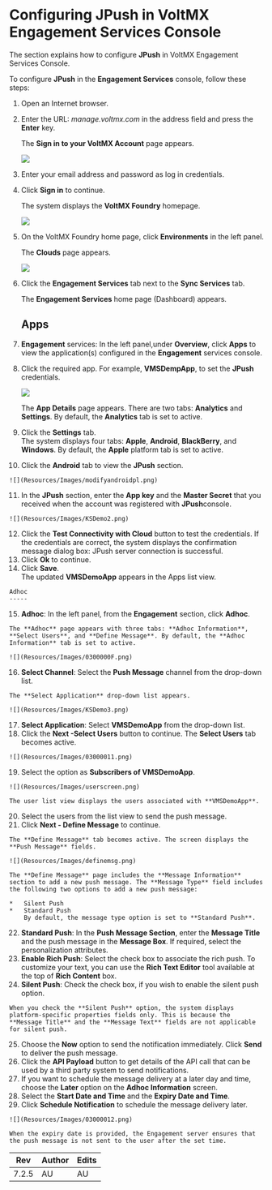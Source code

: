 ﻿  

Configuring JPush in VoltMX Engagement Services Console
=====================================================

The section explains how to configure **JPush** in VoltMX Engagement Services Console.

To configure **JPush** in the **Engagement Services** console, follow these steps:

1.  Open an Internet browser.
2.  Enter the URL: _manage.voltmx.com_ in the address field and press the **Enter** key.
    
    The **Sign in to your VoltMX Account** page appears.
    
    ![](Resources/Images/0300000B.png)
    
3.  Enter your email address and password as log in credentials.
4.  Click **Sign in** to continue.
    
    The system displays the **VoltMX Foundry** homepage.
    
    ![](Resources/Images/mfhomepage.png)
    
5.  On the VoltMX Foundry home page, click **Environments** in the left panel.
    
    The **Clouds** page appears.
    
    ![](Resources/Images/cloudpage.png)
    
6.  Click the **Engagement Services** tab next to the **Sync Services** tab.
    
    The **Engagement Services** home page (Dashboard) appears.
    
    Apps
    ----
    
7.  **Engagement** services: In the left panel,under **Overview**, click **Apps** to view the application(s) configured in the **Engagement** services console.
8.  Click the required app. For example, **VMSDempApp**, to set the **JPush** credentials.
    
    ![](Resources/Images/KSDemo1.png)
    
    The **App Details** page appears. There are two tabs: **Analytics** and **Settings**. By default, the **Analytics** tab is set to active.
    
9.  Click the **Settings** tab.  
    The system displays four tabs: **Apple**, **Android**, **BlackBerry**, and **Windows**. By default, the **Apple** platform tab is set to active.
10.  Click the **Android** tab to view the **JPush** section.
    
    ![](Resources/Images/modifyandroidpl.png)
    
11.  In the **JPush** section, enter the **App key** and the **Master Secret** that you received when the account was registered with **JPush**console.
    
    ![](Resources/Images/KSDemo2.png)
    
12.  Click the **Test Connectivity with Cloud** button to test the credentials. If the credentials are correct, the system displays the confirmation message dialog box: JPush server connection is successful.
13.  Click **Ok** to continue.
14.  Click **Save**.  
    The updated **VMSDemoApp** appears in the Apps list view.
    
    Adhoc
    -----
    
15.  **Adhoc**: In the left panel, from the **Engagement** section, click **Adhoc**.
    
    The **Adhoc** page appears with three tabs: **Adhoc Information**, **Select Users**, and **Define Message**. By default, the **Adhoc Information** tab is set to active.
    
    ![](Resources/Images/0300000F.png)
    
16.  **Select Channel**: Select the **Push Message** channel from the drop-down list.
    
    The **Select Application** drop-down list appears.
    
    ![](Resources/Images/KSDemo3.png)
    
17.  **Select Application**: Select **VMSDemoApp** from the drop-down list.
18.  Click the **Next -Select Users** button to continue. The **Select Users** tab becomes active.
    
    ![](Resources/Images/03000011.png)
    
19.  Select the option as **Subscribers of VMSDemoApp**.
    
    ![](Resources/Images/userscreen.png)
    
    The user list view displays the users associated with **VMSDemoApp**.
    
20.  Select the users from the list view to send the push message.
21.  Click **Next - Define Message** to continue.
    
    The **Define Message** tab becomes active. The screen displays the **Push Message** fields.
    
    ![](Resources/Images/definemsg.png)
    
    The **Define Message** page includes the **Message Information** section to add a new push message. The **Message Type** field includes the following two options to add a new push message:
    
    *   Silent Push
    *   Standard Push  
        By default, the message type option is set to **Standard Push**.  
        
22.  **Standard Push**: In the **Push Message Section**, enter the **Message Title** and the push message in the **Message Box**. If required, select the personalization attributes.
23.  **Enable Rich Push**: Select the check box to associate the rich push. To customize your text, you can use the **Rich Text Editor** tool available at the top of **Rich Content** box.
24.  **Silent Push**: Check the check box, if you wish to enable the silent push option. 
    
    When you check the **Silent Push** option, the system displays platform-specific properties fields only. This is because the **Message Title** and the **Message Text** fields are not applicable for silent push.
    
25.  Choose the **Now** option to send the notification immediately. Click **Send** to deliver the push message.
26.  Click the **API Payload** button to get details of the API call that can be used by a third party system to send notifications.
27.  If you want to schedule the message delivery at a later day and time, choose the **Later** option on the **Adhoc Information** screen.
28.  Select the **Start Date and Time** and the **Expiry Date and Time**.
29.  Click **Schedule Notification** to schedule the message delivery later.
    
    ![](Resources/Images/03000012.png)
    
    When the expiry date is provided, the Engagement server ensures that the push message is not sent to the user after the set time.
    

  
| Rev | Author | Edits |
| --- | --- | --- |
| 7.2.5 | AU | AU |
